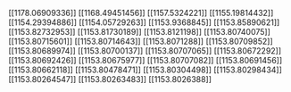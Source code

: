 [[1178.06909336]]
[[1168.49451456]]
[[1157.5324221]]
[[1155.19814432]]
[[1154.29394886]]
[[1154.05729263]]
[[1153.9368845]]
[[1153.85890621]]
[[1153.82732953]]
[[1153.81730189]]
[[1153.8121198]]
[[1153.80740075]]
[[1153.80715601]]
[[1153.80714643]]
[[1153.8071288]]
[[1153.80709852]]
[[1153.80689974]]
[[1153.80700137]]
[[1153.80707065]]
[[1153.80672292]]
[[1153.80692426]]
[[1153.80675977]]
[[1153.80707082]]
[[1153.80691456]]
[[1153.80662118]]
[[1153.80478471]]
[[1153.80304498]]
[[1153.80298434]]
[[1153.80264547]]
[[1153.80263483]]
[[1153.8026388]]
